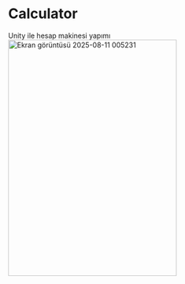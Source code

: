 # Calculator
Unity ile hesap makinesi yapımı
<img width="342" height="479" alt="Ekran görüntüsü 2025-08-11 005231" src="https://github.com/user-attachments/assets/244a9809-67b2-4cf2-ac6c-a5d246c32da4" />
